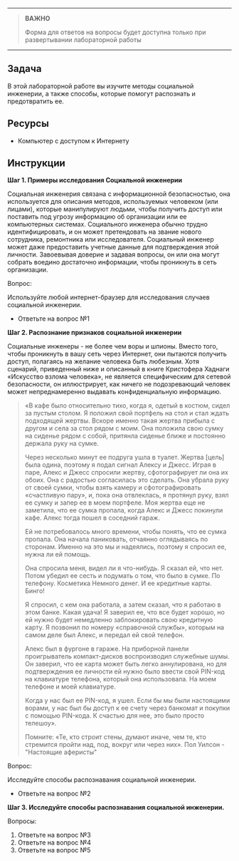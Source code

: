 
---

> **ВАЖНО**
> 
> Форма для ответов на вопросы будет доступна только при развертывании лабораторной работы 

---

## Задача

В этой лабораторной работе вы изучите методы социальной инженерии, а также способы, которые помогут распознать и предотвратить ее.

## Ресурсы

* Компьютер с доступом к Интернету

## Инструкции

**Шаг 1. Примеры исследования Социальной инженерии**

Социальная инженерия связана с информационной безопасностью, она используется для описания методов, используемых человеком (или лицами), которые манипулируют людьми, чтобы получить доступ или поставить под угрозу информацию об организации или ее компьютерных системах. Социального инженера обычно трудно идентифицировать, и он может претендовать на звание нового сотрудника, ремонтника или исследователя. Социальный инженер может даже предоставить учетные данные для подтверждения этой личности. Завоевывая доверие и задавая вопросы, он или она могут собрать воедино достаточно информации, чтобы проникнуть в сеть организации.

Вопрос:

Используйте любой интернет-браузер для исследования случаев социальной инженерии. 

- Ответьте на вопрос №1

**Шаг 2. Распознание признаков социальной инженерии**

Социальные инженеры - не более чем воры и шпионы. Вместо того, чтобы проникнуть в вашу сеть через Интернет, они пытаются получить доступ, полагаясь на желание человека быть любезным. Хотя сценарий, приведенный ниже и описанный в книге Кристофера Хаднаги «Искусство взлома человека», не является специфическим для сетевой безопасности, он иллюстрирует, как ничего не подозревающий человек может непреднамеренно выдавать конфиденциальную информацию.

> «В кафе было относительно тихо, когда я, одетый в костюм, сидел за пустым столом. Я положил свой портфель на стол и стал ждать подходящей жертвы. Вскоре именно такая жертва прибыла с другом и села за стол рядом с моим. Она положила свою сумку на сиденье рядом с собой, притянла сиденье ближе и постоянно держала руку на сумке.
>
> Через несколько минут ее подруга ушла в туалет. Жертва [цель] была одина, поэтому я подал сигнал Алексу и Джесс. Играя в паре, Алекс и Джесс спросили жертву, сфотографирует ли она их обоих. Она с радостью согласилась это сделать. Она убрала руку от своей сумки, чтобы взять камеру и сфотографировать «счастливую пару», и, пока она отвлеклась, я протянул руку, взял ее сумку и запер ее в моем портфеле. Моя жертва еще не заметила, что ее сумка пропала, когда Алекс и Джесс покинули кафе. Алекс тогда пошел в соседний гараж.
>
> Ей не потребовалось много времени, чтобы понять, что ее сумка пропала. Она начала паниковать, отчаянно оглядываясь по сторонам. Именно на это мы и надеялись, поэтому я спросил ее, нужна ли ей помощь.
>
> Она спросила меня, видел ли я что-нибудь. Я сказал ей, что нет. Потом убедил ее сесть и подумать о том, что было в сумке. По телефону. Косметика Немного денег. И ее кредитные карты. Бинго!
> 
> Я спросил, с кем она работала, а затем сказал, что я работаю в этом банке. Какая удача! Я заверил ее, что все будет хорошо, но ей нужно будет немедленно заблокировать свою кредитную карту. Я позвонил по номеру «справочной службы», которым на самом деле был Алекс, и передал ей свой телефон. 
> 
> Алекс был в фургоне в гараже. На приборной панели проигрыватель компакт-дисков воспроизводил служебные шумы. Он заверил, что ее карта может быть легко аннулирована, но для подтверждения ее личности ей нужно было ввести свой PIN-код на клавиатуре телефона, который она использовала. На моем телефоне и моей клавиатуре.
> 
> Когда у нас был ее PIN-код, я ушел. Если бы мы были настоящими ворами, у нас был бы доступ к ее счету через банкомат и  покупки с помощью PIN-кода. К счастью для нее, это было просто телешоу».
> 
> Помните: «Те, кто строит стены, думают иначе, чем те, кто стремится пройти над, под, вокруг или через них».  Пол Уилсон - "Настоящие аферисты"

Вопрос:

Исследуйте способы распознавания социальной инженерии. 

- Ответьте на вопрос №2

**Шаг 3. Исследуйте способы распознавания социальной инженерии.**

Вопросы:

1. Ответьте на вопрос №3
2. Ответьте на вопрос №4
3. Ответьте на вопрос №5
